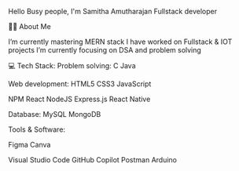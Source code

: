 Hello Busy people, I'm Samitha Amutharajan
Fullstack developer


👨‍💻 About Me

I’m currently mastering MERN stack
I have worked on Fullstack & IOT projects
I’m currently focusing on DSA and problem solving

💻 Tech Stack:
Problem solving:
C Java

Web development:
HTML5 CSS3 JavaScript

NPM React NodeJS Express.js React Native

Database:
MySQL MongoDB

Tools & Software:

Figma Canva

Visual Studio Code GitHub Copilot Postman Arduino
